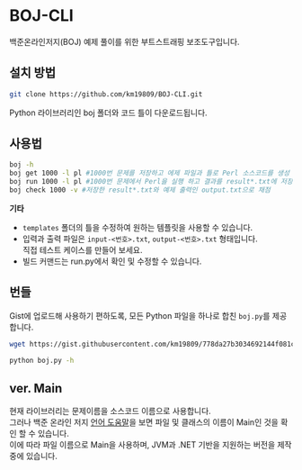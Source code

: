 # BOJ-CLI
백준온라인저지(BOJ) 예제 풀이를 위한 부트스트래핑 보조도구입니다.
## 설치 방법
```sh
git clone https://github.com/km19809/BOJ-CLI.git
```
Python 라이브러리인 boj 폴더와 코드 틀이 다운로드됩니다.
## 사용법
```sh
boj -h
boj get 1000 -l pl #1000번 문제를 저장하고 에제 파일과 틀로 Perl 소스코드를 생성
boj run 1000 -l pl #1000번 문제에서 Perl을 실행 하고 결과를 result*.txt에 저장
boj check 1000 -v #저장한 result*.txt와 예제 출력인 output.txt으로 채점
```
**기타**
* `templates` 폴더의 틀을 수정하여 원하는 템플릿을 사용할 수 있습니다.
* 입력과 출력 파일은 `input-<번호>.txt`, `output-<번호>.txt` 형태입니다.\
직접 테스트 케이스를 만들어 보세요.
* 빌드 커맨드는 run.py에서 확인 및 수정할 수 있습니다.
## 번들
Gist에  업로드해 사용하기 편하도록, 모든 Python 파일을 하나로 합친 `boj.py`를 제공합니다.
```sh
wget https://gist.githubusercontent.com/km19809/778da27b3034692144f081c9946f0350/raw/3e3c243e9f2e764bcdd82e1c749d8c8efeb597a8/boj.py

python boj.py -h
```
## ver. Main
현재 라이브러리는 문제이름을 소스코드 이름으로 사용합니다.\
그러나 백준 온라인 저지 [언어 도움말](https://www.acmicpc.net/help/language)을 보면 파일 및 클래스의 이름이 Main인 것을 확인 할 수 있습니다.\
이에 따라 파일 이름으로 Main을 사용하며, JVM과 .NET 기반을 지원하는 버전을 제작 중에 있습니다.
